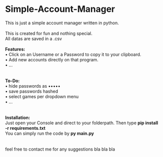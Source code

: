 # Simple-Account-Manager<br>
This is just a simple account manager written in python.<br>
<br>
This is created for fun and nothing special.<br>
All datas are saved in a .csv<br>
<br>
<b>Features:</b><br>
• Click on an Username or a Password to copy it to your clipboard.<br>
• Add new accounts directly on that program. <br>
• ...<br>
<br><br>
<b>To-Do:</b><br>
• hide passwords as •••••<br>
• save passwords hashed<br>
• select games per dropdown menu<br>
• ...<br>
<br>
<br>
<b>Installation:</b><br>
Just open your Console and direct to your folderpath. Then type <b>pip install -r requirements.txt</b><br>
You can simply run the code by <b>py main.py</b><br><br>
<br>
feel free to contact me for any suggestions bla bla bla
